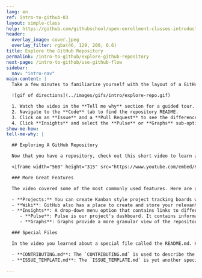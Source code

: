 ```yaml
---
lang: en
ref: intro-to-github-03
layout: simple-class
help: https://github.com/githubschool/open-enrollment-classes-introduction-to-github/issues/new?title=I%20need%20help&body=Describe%20what%20you%20need%20help%20with%20here.&labels=Help%20Wanted
header:
  overlay_image: cover.jpeg
  overlay_filter: rgba(46, 129, 200, 0.6)
title: Explore the GitHub Repository
permalink: /intro-to-github/explore-github-repository
next-page: /intro-to-github/use-github-flow
sidebar:
  nav: "intro-nav"
main-content: |
  Take a few minutes to familiarize yourself with the layout of a GitHub repository:

  ![gif of directions](../images/gifs/intro/explore-repo.gif)

  1. Watch the video in the **Tell me why** section for a guided tour.
  2. Navigate to the **Code** tab to find the repository README.
  3. Click on an **Issue** and a **Pull Request** to see the difference (HINT: one contains changes to code, the other does not).
  4. Click **Insights** and select the **Pulse** or **Graphs** sub-options to view some of our repository stats.
show-me-how:
tell-me-why: |

  ## Exploring A GitHub Repository

  Now that you have a repository, check out this short video to learn about the key features it contains:

  <iframe width="560" height="315" src="https://www.youtube.com/embed/R8OAwrcMlRw" frameborder="0" allowfullscreen></iframe>

  ### More Great Features

  The video covered some of the most commonly used features. Here are a few other items of interest you can find in GitHub repositories:

  - **Projects:** You can create Kanban style project tracking boards within GitHub.
  - **Wiki**: GitHub also has a place to create and store your relevant project documentation.
  - **Insights**: A drop-down menu option that contains links to different analytic tools for your repository. It contains the following items:
     - **Pulse**: Pulse is our project's dashboard. It contains information on the work that has been completed and the work in progress.
     - **Graphs**: Graphs provide a more granular view of the repository activity, including who has contributed, when the work has been done, and who has forked the repository.

  ### Special Files

  In the video you learned about a special file called the README.md. Here are a few other special files you can add to your repositories:

  - **CONTRIBUTING.md**: The `CONTRIBUTING.md` is used to describe the process for collaborating on the repository. The link to the `CONTRIBUTING.md` file is shown anytime someone begins to create a new issue or pull request.
  - **ISSUE_TEMPLATE.md**: The `ISSUE_TEMPLATE.md` is yet another special file you can use to pre-populate the body of an issue. For example, if you always want to gather certain types of information for bug reports, you can include it in the issue template and every new issue will be opened with your recommended starter text.

---
```

